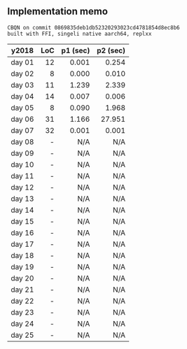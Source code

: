 ## Implementation memo

```
CBQN on commit 0869835deb1db52320293023cd4781854d8ec8b6
built with FFI, singeli native aarch64, replxx
```

| y2018  | LoC | p1 (sec) | p2 (sec) |
|--------|----:|---------:|---------:|
| day 01 |  12 |    0.001 |    0.254 |
| day 02 |   8 |    0.000 |    0.010 |
| day 03 |  11 |    1.239 |    2.339 |
| day 04 |  14 |    0.007 |    0.006 |
| day 05 |   8 |    0.090 |    1.968 |
| day 06 |  31 |    1.166 |   27.951 |
| day 07 |  32 |    0.001 |    0.001 |
| day 08 |   - |      N/A |      N/A |
| day 09 |   - |      N/A |      N/A |
| day 10 |   - |      N/A |      N/A |
| day 11 |   - |      N/A |      N/A |
| day 12 |   - |      N/A |      N/A |
| day 13 |   - |      N/A |      N/A |
| day 14 |   - |      N/A |      N/A |
| day 15 |   - |      N/A |      N/A |
| day 16 |   - |      N/A |      N/A |
| day 17 |   - |      N/A |      N/A |
| day 18 |   - |      N/A |      N/A |
| day 19 |   - |      N/A |      N/A |
| day 20 |   - |      N/A |      N/A |
| day 21 |   - |      N/A |      N/A |
| day 22 |   - |      N/A |      N/A |
| day 23 |   - |      N/A |      N/A |
| day 24 |   - |      N/A |      N/A |
| day 25 |   - |      N/A |      N/A |

